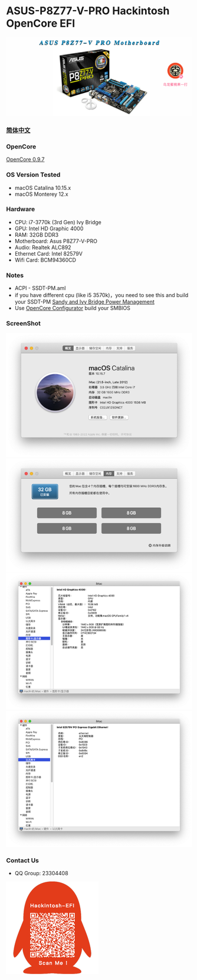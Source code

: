 # ASUS-P8Z77-V-PRO Hackintosh OpenCore EFI

![image](ScreenShot/P8Z77VPRO.png)

### [简体中文](README.zh_CN.md)

### OpenCore

[OpenCore 0.9.7](https://github.com/acidanthera/OpenCorePkg)

### OS Version Tested

- macOS Catalina 10.15.x
- macOS Monterey 12.x

### Hardware

- CPU: i7-3770k (3rd Gen) Ivy Bridge
- GPU: Intel HD Graphic 4000
- RAM: 32GB DDR3
- Motherboard: Asus P8Z77-V-PRO
- Audio: Realtek ALC892
- Ethernet Card: Intel 82579V
- Wifi Card: BCM94360CD

### Notes
 - ACPI - SSDT-PM.aml
 - if you have different cpu (like i5 3570k)，you need to see this and build your SSDT-PM [Sandy and Ivy Bridge Power Management](https://dortania.github.io/OpenCore-Post-Install/universal/pm.html#sandy-and-ivy-bridge-power-management)  
 - Use [OpenCore Configurator](https://mackie100projects.altervista.org/opencore-configurator/) build your SMBIOS

### ScreenShot 
![image](ScreenShot/01.png)
![image](ScreenShot/02.png)
![image](ScreenShot/03.png)
![image](ScreenShot/04.png)


### Contact Us 

- QQ Group: 23304408

![image](ScreenShot/QRCode.png)